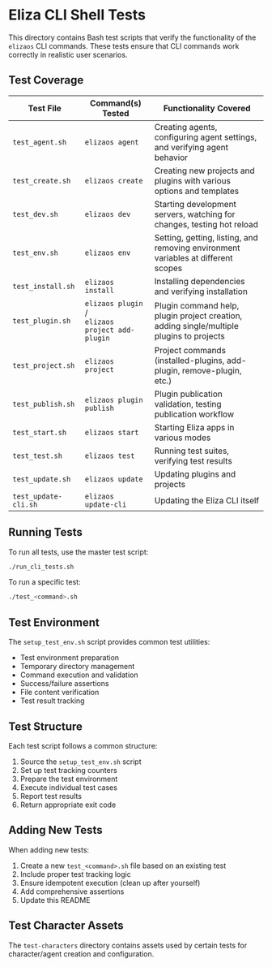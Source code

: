 # Eliza CLI Shell Tests

This directory contains Bash test scripts that verify the functionality of the `elizaos` CLI commands. These tests ensure that CLI commands work correctly in realistic user scenarios.

## Test Coverage

| Test File            | Command(s) Tested                                  | Functionality Covered                                                                    |
| -------------------- | -------------------------------------------------- | ---------------------------------------------------------------------------------------- |
| `test_agent.sh`      | `elizaos agent`                                    | Creating agents, configuring agent settings, and verifying agent behavior                |
| `test_create.sh`     | `elizaos create`                                   | Creating new projects and plugins with various options and templates                     |
| `test_dev.sh`        | `elizaos dev`                                      | Starting development servers, watching for changes, testing hot reload                   |
| `test_env.sh`        | `elizaos env`                                      | Setting, getting, listing, and removing environment variables at different scopes        |
| `test_install.sh`    | `elizaos install`                                  | Installing dependencies and verifying installation                                       |
| `test_plugin.sh`     | `elizaos plugin` /<br>`elizaos project add-plugin` | Plugin command help, plugin project creation, adding single/multiple plugins to projects |
| `test_project.sh`    | `elizaos project`                                  | Project commands (installed-plugins, add-plugin, remove-plugin, etc.)                    |
| `test_publish.sh`    | `elizaos plugin publish`                           | Plugin publication validation, testing publication workflow                              |
| `test_start.sh`      | `elizaos start`                                    | Starting Eliza apps in various modes                                                     |
| `test_test.sh`       | `elizaos test`                                     | Running test suites, verifying test results                                              |
| `test_update.sh`     | `elizaos update`                                   | Updating plugins and projects                                                            |
| `test_update-cli.sh` | `elizaos update-cli`                               | Updating the Eliza CLI itself                                                            |

## Running Tests

To run all tests, use the master test script:

```bash
./run_cli_tests.sh
```

To run a specific test:

```bash
./test_<command>.sh
```

## Test Environment

The `setup_test_env.sh` script provides common test utilities:

- Test environment preparation
- Temporary directory management
- Command execution and validation
- Success/failure assertions
- File content verification
- Test result tracking

## Test Structure

Each test script follows a common structure:

1. Source the `setup_test_env.sh` script
2. Set up test tracking counters
3. Prepare the test environment
4. Execute individual test cases
5. Report test results
6. Return appropriate exit code

## Adding New Tests

When adding new tests:

1. Create a new `test_<command>.sh` file based on an existing test
2. Include proper test tracking logic
3. Ensure idempotent execution (clean up after yourself)
4. Add comprehensive assertions
5. Update this README

## Test Character Assets

The `test-characters` directory contains assets used by certain tests for character/agent creation and configuration.
